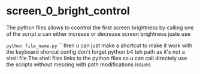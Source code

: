 # screen_0_bright_control
The python files allows to ccontrol the first screen brightness by calling one of the script u can either increase or decrease screen brightness juste use

  `python file_name.py` 
  ``
then u can just make a shortcut to make it work with the keyboard shorcut config
don't forget python b4 teh path as it's not a shell file 
The shell files links to the python files so u can call directely use the scripts without messing with path modifications issues
